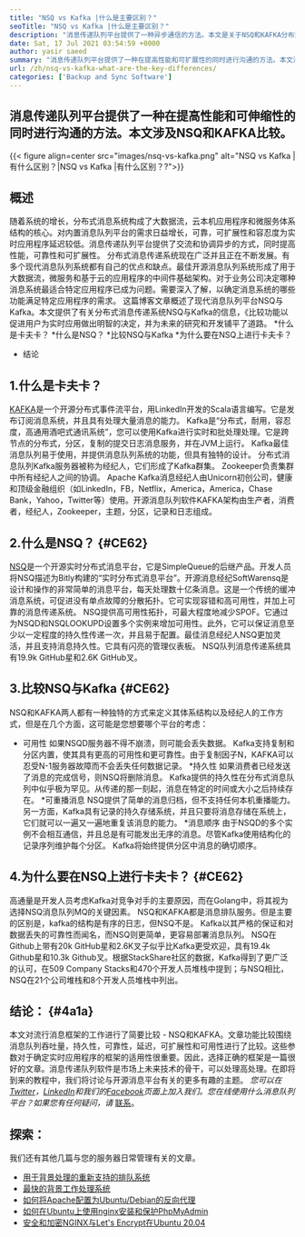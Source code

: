 ```yaml
---
title: "NSQ vs Kafka |什么是主要区别？" 
seoTitle: "NSQ vs Kafka |什么是主要区别？" 
description: "消息传递队列平台提供了一种异步通信的方法。本文是关于NSQ和KAFKA分布式消息队列系统差异的。" 
date: Sat, 17 Jul 2021 03:54:59 +0000
author: yasir saeed
summary: "消息传递队列平台提供了一种在提高性能和可扩展性的同时进行沟通的方法。本文涉及NSQ和KAFKA比较。" 
url: /zh/nsq-vs-kafka-what-are-the-key-differences/
categories: ['Backup and Sync Software']
---
```


## 消息传递队列平台提供了一种在提高性能和可伸缩性的同时进行沟通的方法。本文涉及NSQ和KAFKA比较。

{{< figure align=center src="images/nsq-vs-kafka.png" alt="NSQ vs Kafka |有什么区别？|NSQ vs Kafka |有什么区别？?">}}


## **概述**
随着系统的增长，分布式消息系统构成了大数据流，云本机应用程序和微服务体系结构的核心。对内置消息队列平台的需求日益增长，可靠，可扩展性和容忍度为实时应用程序延迟较低。消息传递队列平台提供了交流和协调异步的方式，同时提高性能，可靠性和可扩展性。
分布式消息传递系统现在广泛并且正在不断发展。有多个现代消息队列系统都有自己的优点和缺点。最佳开源消息队列系统形成了用于大数据流，微服务和基于云的应用程序的中间件基础架构。对于业务公司决定哪种消息系统最适合特定应用程序已成为问题。需要深入了解，以确定消息系统的哪些功能满足特定应用程序的需求。
这篇博客文章概述了现代消息队列平台NSQ与Kafka。本文提供了有关分布式消息传递系统NSQ与Kafka的信息，《比较功能以促进用户为实时应用做出明智的决定，并为未来的研究和开发铺平了道路。
  *什么是卡夫卡？
  *什么是NSQ？
  *比较NSQ与Kafka
  *为什么要在NSQ上进行卡夫卡？
  * 结论

## 1.什么是卡夫卡？
[KAFKA][1]是一个开源分布式事件流平台，用LinkedIn开发的Scala语言编写。它是发布订阅消息系统，并且具有处理大量消息的能力。 Kafka是“分布式，耐用，容忍度，高通用酒吧式通讯系统”，您可以使用Kafka进行实时和批处理处理。它是跨节点的分布式，分区，复制的提交日志消息服务，并在JVM上运行。 Kafka最佳消息队列易于使用，并提供消息队列系统的功能，但具有独特的设计。
分布式消息队列Kafka服务器被称为经纪人，它们形成了Kafka群集。 Zookeeper负责集群中所有经纪人之间的协调。 Apache Kafka消息经纪人由Unicorn初创公司，健康和顶级金融组织（如LinkedIn，FB，Netflix，America，America，Chase Bank，Yahoo，Twitter等）使用。开源消息队列软件KAFKA架构由生产者，消费者，经纪人，Zookeeper，主题，分区，记录和日志组成。

## 2.什么是NSQ？   {#CE62}
[NSQ][2]是一个开源实时分布式消息平台，它是SimpleQueue的后继产品。开发人员将NSQ描述为Bitly构建的“实时分布式消息平台”。开源消息经纪SoftWarensq是设计和操作的非常简单的消息平台，每天处理数十亿条消息。这是一个传统的缓冲消息系统，可促进没有单点故障的分散拓扑。它可实现容错和高可用性，并加上可靠的消息传递系统。
NSQ提供高可用性拓扑，可最大程度地减少SPOF。它通过为NSQD和NSQLOOKUPD设置多个实例来增加可用性。此外，它可以保证消息至少以一定程度的持久性传递一次，并且易于配置。最佳消息经纪人NSQ更加灵活，并且支持消息持久性。它具有闪亮的管理仪表板。 NSQ队列消息传递系统具有19.9k GitHub星和2.6K GitHub叉。

## 3.比较NSQ与Kafka   {#CE62}
NSQ和KAFKA两人都有一种独特的方式来定义其体系结构以及经纪人的工作方式，但是在几个方面，这可能是您想要哪个平台的考虑：
  * 可用性
如果NSQD服务器不得不崩溃，则可能会丢失数据。 Kafka支持复制和分区内置，使其具有更高的可用性和更可靠性。由于复制因子N，KAFKA可以忍受N-1服务器故障而不会丢失任何数据记录。
  *持久性
如果消费者已经发送了消息的完成信号，则NSQ将删除消息。
Kafka提供的持久性在分布式消息队列中似乎极为罕见。从传递的那一刻起，消息在特定的时间或大小之后持续存在。
  *可重播消息
NSQ提供了简单的消息归档，但不支持任何本机重播能力。
另一方面，Kafka具有记录的持久存储系统，并且只要将消息存储在系统上，它们就可以一遍又一遍地重复该消息的能力。
  *消息顺序
由于NSQD的多个实例不会相互通信，并且总是有可能发出无序的消息。尽管Kafka使用结构化的记录序列维护每个分区。 Kafka将始终提供分区中消息的确切顺序。

## 4.为什么要在NSQ上进行卡夫卡？   {#CE62}
高通量是开发人员考虑Kafka对竞争对手的主要原因，而在Golang中，将其视为选择NSQ消息队列MQ的关键因素。 NSQ和KAFKA都是消息排队服务。但是主要的区别是，kafka的结构是有序的日志，但NSQ不是。 Kafka以其严格的保证和对数据丢失的可靠性而闻名，而NSQ则更简单，更容易部署消息队列。
NSQ在Github上带有20k GitHub星和2.6K叉子似乎比Kafka更受欢迎，具有19.4k Github星和10.3k Github叉。根据StackShare社区的数据，Kafka得到了更广泛的认可，在509 Company Stacks和470个开发人员堆栈中提到；与NSQ相比，NSQ在21个公司堆栈和8个开发人员堆栈中列出。

## 结论： {#4a1a}
本文对流行消息框架的工作进行了简要比较 -  NSQ和KAFKA。文章功能比较围绕消息队列吞吐量，持久性，可靠性，延迟，可扩展性和可用性进行了比较。这些参数对于确定实时应用程序的框架的适用性很重要。因此，选择正确的框架是一篇很好的文章。消息传递队列软件是市场上未来技术的骨干，可以处理高处理。在即将到来的教程中，我们将讨论与开源消息平台有关的更多有趣的主题。
_您可以在[Twitter][3]，[LinkedIn][4]和我们的[Facebook][5]页面上加入我们。您在线使用什么消息队列平台？如果您有任何疑问，请_ [联系][6]。

## 探索：
我们还有其他几篇与您的服务器日常管理有关的文章。
  * [用于背景处理的重新支持的排队系统][7]
  * [最快的背景工作处理系统][8]
  * [如何将Apache配置为Ubuntu/Debian的反向代理][9]
  * [如何在Ubuntu上使用nginx安装和保护PhpMyAdmin][10]
  * [安全和加密NGINX与Let's Encrypt在Ubuntu 20.04][11]

  
[1]: https://kafka.apache.org/
[2]: https://nsq.io/
[3]: https://twitter.com/containerize_co
[4]: https://www.linkedin.com/company/containerize/
[5]: http://facebook.com/containerize
[6]: mailto:yasir.saeed@aspose.com
[7]: https://products.containerize.com/message-queue-software/resque/
[8]: https://products.containerize.com/message-queue-software/sidekiq/
[9]: https://blog.containerize.com/web-server-solution-stack/how-to-configure-apache-as-a-reverse-proxy-for-ubuntudebian/
[10]: https://blog.containerize.com/web-server-solution-stack/how-to-install-and-secure-phpmyadmin-with-nginx-on-ubuntu/
[11]: https://blog.containerize.com/web-server-solution-stack/how-to-secure-nginx-with-letsencrypt-on-ubuntu-20-04/
